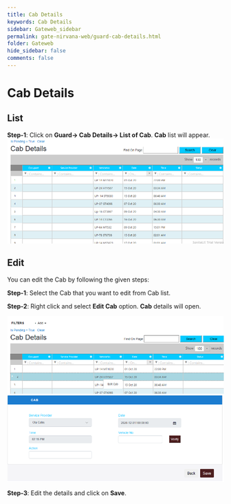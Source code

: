 ```yaml
---
title: Cab Details
keywords: Cab Details
sidebar: Gateweb_sidebar
permalink: gate-nirvana-web/guard-cab-details.html
folder: Gateweb
hide_sidebar: false
comments: false
---
```


# Cab Details


## List


**Step-1**:   Click on **Guard-> Cab Details-> List of Cab**. **Cab** list will appear.
![](/images/ListofCabDetailsweb.png)



## Edit


You can edit the Cab by following the given steps:

**Step-1**: Select the Cab that you want to edit from Cab list.

**Step-2**: Right click and select **Edit Cab** option. **Cab** details will open.
                               
![](/images/ListofCab-SelectMenuweb.png)
![](/images/ListofCab-EditCabweb.png)

**Step-3**: Edit the details and click on **Save**.
